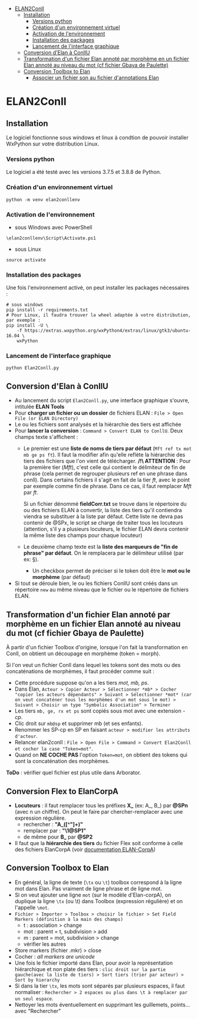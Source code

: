 - [ELAN2Conll](#elan2conll)
  * [Installation](#installation)
    + [Versions python](#versions-python)
    + [Création d'un environnement virtuel](#cr-ation-d-un-environnement-virtuel)
    + [Activation de l'environnement](#activation-de-l-environnement)
    + [Installation des packages](#installation-des-packages)
    + [Lancement de l'interface graphique](#lancement-de-l-interface-graphique)
  * [Conversion d'Elan à ConllU](#conversion-d-elan---conllu)
  * [Transformation d'un fichier Elan annoté par morphème en un fichier Elan annoté au niveau du mot (cf fichier Gbaya de Paulette)](#transformation-d-un-fichier-elan-annot--par-morph-me-en-un-fichier-elan-annot--au-niveau-du-mot--cf-fichier-gbaya-de-paulette-)
  * [Conversion Toolbox to Elan](#conversion-toolbox-to-elan)
    + [Associer un fichier son au fichier d'annotations Elan](#associer-un-fichier-son-au-fichier-d-annotations-elan)

# ELAN2Conll
## Installation
Le logiciel fonctionne sous windows et linux à condtion de pouvoir installer WxPython sur votre distribution Linux.

### Versions python
Le logiciel a été testé avec les versions 3.7.5 et 3.8.8 de Python.

### Création d'un environnement virtuel
```shell
python -m venv elan2conllenv
```
### Activation de l'environnement
- sous Windows avec PowerShell
```
\elan2conllenv\Script\Activate.ps1
```
- sous Linux
```shell
source activate
```
### Installation des packages
Une fois l'environnement activé, on peut installer les packages nécessaires :

```shell
# sous windows
pip install -r requirements.txt
# Pour Linux, il faudra trouver la wheel adaptée à votre distribution, par exemple :
pip install -U \
    -f https://extras.wxpython.org/wxPython4/extras/linux/gtk3/ubuntu-16.04 \
    wxPython
```

### Lancement de l'interface graphique
```
python Elan2Conll.py
```

## Conversion d'Elan à ConllU
- Au lancement du script `Elan2Conll.py`, une interface graphique s'ouvre, intitulée **ELAN Tools**
- Pour **charger un fichier ou un dossier** de fichiers ELAN : `File > Open File (or ELAN Directory)`
- Le ou les fichiers sont analysés et la hiérarchie des tiers est affichée
- Pour **lancer la conversion** : `Command > Convert ELAN to ConllU`. Deux champs texte s'affichent :
  - Le premier est une **liste de noms de tiers par défaut** (`Mft ref tx mot mb ge ps ft`). Il faut la modifier afin qu'elle reflète la hiérarchie des tiers des fichiers que l'on vient de télécharger. **/!\ ATTENTION** : Pour la première tier (*Mft*), c'est celle qui contient le délimiteur de fin de phrase (cela permet de regrouper plusieurs ref en une phrase dans conll). Dans certains fichiers il s'agit en fait de la tier *ft*, avec le point par exemple comme fin de phrase. Dans ce cas, il faut remplacer *Mft* par *ft*. 

	Si un fichier dénommé **fieldCorr.txt** se trouve dans le répertoire du ou des fichiers ELAN à convertir, la liste des tiers qu'il contiendra viendra se substituer à la liste par défaut. Cette liste ne devra pas contenir de @SPx, le script se charge de traiter tous les locuteurs (attention, s'il y a plusieurs locuteurs, le fichier ELAN devra contenir la même liste des champs pour chaque locuteur)
  - Le deuxième champ texte est la **liste des marqueurs de "fin de phrase" par défaut**. On le remplacera par le délimiteur utilisé (par ex: §).
      - Un checkbox permet de préciser si le token doit être le **mot ou le morphème** (par défaut)
- Si tout se déroule bien, le ou les fichiers ConllU sont créés dans un répertoire `new` au même niveau que le fichier ou le répertoire de fichiers ELAN.

## Transformation d'un fichier Elan annoté par morphème en un fichier Elan annoté au niveau du mot (cf fichier Gbaya de Paulette)
À partir d'un fichier Toolbox d'origine, lorsque l'on fait la transformation en Conll, on obtient un découpage en morphème (token = morph).

Si l'on veut un fichier Conll dans lequel les tokens sont des mots ou des concaténations de morphèmes, il faut procéder comme suit :

- Cette procédure suppose qu'on a les tiers *mot, mb, ps*. 
- Dans Elan, `Acteur > Copier Acteur > Sélectionner *mb* > Cocher "copier les acteurs dépendants" > Suivant > Sélectionner *mot* (car on veut concaténer tous les morphèmes d'un mot sous le mot) > Suivant > Choisir un type "Symbolic Association" > Terminer`
- Les tiers `mb, ge, rx et ps` sont copiés sous mot avec une extension *-cp*.
- Clic droit sur `mb@sp` et supprimer mb (et ses enfants).
- Renommer les SP-cp en SP en faisant `acteur > modifier les attributs d'acteur`.
- Relancer elan2conll : `File > Open File > Command > Convert Elan2Conll et cocher la case "Token=mot"`.
- Quand on **NE COCHE PAS** l'option `Token=mot`, on obtient des tokens qui sont la concaténation des morphèmes.

**ToDo** : vérifier quel fichier est plus utile dans Arborator.

## Conversion Flex to ElanCorpA
- **Locuteurs** : il faut remplacer tous les préfixes **X_** (ex: A_, B_) par **@SPn** (avec n un chiffre). On peut le faire par chercher-remplacer avec une expression régulière.
  - rechercher : **"A_([^"]+)"**
  - remplacer par : **"\1@SP1"**
  - de même pour **B_** par **@SP2**
- Il faut que la **hiérarchie des tiers** du fichier Flex soit conforme à celle des fichiers ElanCorpA (voir [documentation ELAN-CorpA](https://llacan.cnrs.fr/res_ELAN-CorpA.php))

## Conversion Toolbox to Elan
- En général, la ligne de texte (`\tx` ou `\t`) toolbox correspond à la ligne mot dans Elan. Pas vraiment de ligne phrase et de ligne mot.
- Si on veut ajouter une ligne `mot` (sur le modèle d'Elan-corpA), on duplique la ligne `\tx` (ou \t) dans Toolbox (expression régulière) et on l'appelle `\mot`.
- `Fichier > Importer > Toolbox > choisir le fichier > Set Field Markers (définition à la main des champs)`
  - t : association > change
  - mot : parent = t, subdivision > add
  - m : parent = mot, subdivision > change
  - vérifier les autres 
- Store markers (fichier .mkr) > close
- Cocher : *all markers are unicode*
- Une fois le fichier importé dans Elan, pour avoir la représentation hiérarchique et non plate des tiers : `clic droit sur la partie gauche(avec la liste de tiers) > Sort tiers (trier par acteur) > Sort by hierarchy`
- Si dans la tier `\tx`, les mots sont séparés par plusieurs espaces, il faut normaliser : `Rechercher > 2 espaces ou plus dans \t à remplacer par un seul espace`.
- Nettoyer les mots éventuellement en supprimant les guillemets, points... avec "Rechercher"




